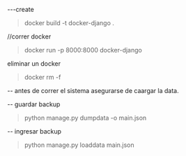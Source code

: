 ---create

> docker build -t docker-django .

//correr docker
> docker run -p 8000:8000 docker-django

eliminar un docker
> docker rm -f <container-name>


-- antes de correr el sistema
asegurarse de caargar la data.

-- guardar backup
> python manage.py dumpdata -o main.json 

-- ingresar backup
> python manage.py loaddata main.json
